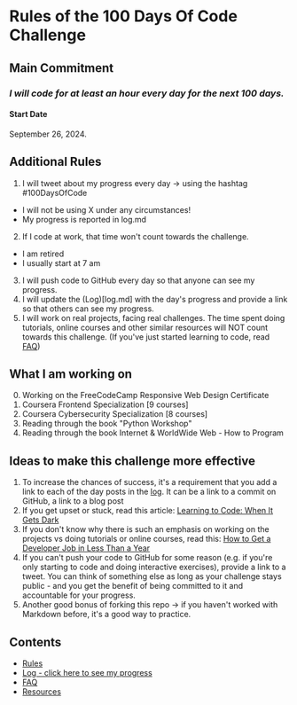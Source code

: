 # Rules of the 100 Days Of Code Challenge

## Main Commitment
### *I will code for at least an hour every day for the next 100 days.*

#### Start Date
September 26, 2024. 

## Additional Rules
1. I will tweet about my progress every day -> using the hashtag #100DaysOfCode
* I will not be using X under any circumstances!
* My progress is reported in log.md

2. If I code at work, that time won't count towards the challenge.
* I am retired 
* I usually start at 7 am 

3. I will push code to GitHub every day so that anyone can see my progress.
4. I will update the (Log)[log.md] with the day's progress and provide a link so that others can see my progress.
5. I will work on real projects, facing real challenges. The time spent doing tutorials, online courses and other similar resources will NOT count towards this challenge. (If you've just started learning to code, read [FAQ](FAQ.md))

## What I am working on
0. Working on the FreeCodeCamp Responsive Web Design Certificate
1. Coursera Frontend Specialization [9 courses]
2. Coursera Cybersecurity Specialization [8 courses]
3. Reading through the book "Python Workshop"
4. Reading through the book Internet & WorldWide Web - How to Program

## Ideas to make this challenge more effective
1. To increase the chances of success, it's a requirement that you add a link to each of the day posts in the [log](log.md). It can be a link to a commit on GitHub, a link to a blog post
2. If you get upset or stuck, read this article: [Learning to Code: When It Gets Dark](https://www.freecodecamp.org/news/learning-to-code-when-it-gets-dark-e485edfb58fd/)
3. If you don't know why there is such an emphasis on working on the projects vs doing tutorials or online courses, read this: [How to Get a Developer Job in Less Than a Year](https://www.freecodecamp.org/news/how-to-get-a-developer-job-in-less-than-a-year-c27bbfe71645/)
4. If you can't push your code to GitHub for some reason (e.g. if you're only starting to code and doing interactive exercises), provide a link to a tweet. You can think of something else as long as your challenge stays public - and you get the benefit of being committed to it and accountable for your progress.
5. Another good bonus of forking this repo -> if you haven't worked with Markdown before, it's a good way to practice.

## Contents
* [Rules](rules.md)
* [Log - click here to see my progress](log.md)
* [FAQ](FAQ.md)
* [Resources](resources.md)
